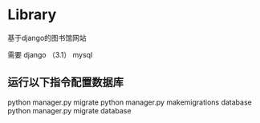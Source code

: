 # Library
基于django的图书馆网站

需要
django （3.1）
mysql

## 运行以下指令配置数据库
python manager.py migrate
python manager.py makemigrations database
python manager.py migrate database
